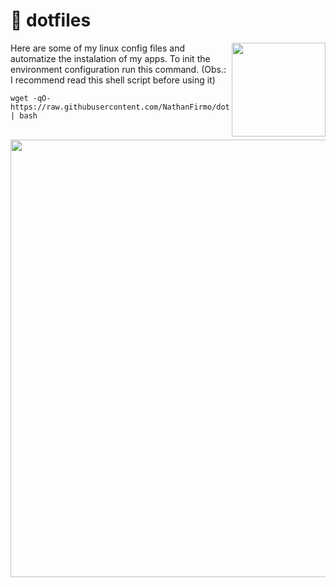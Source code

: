 # 📂 dotfiles

<img align="right" width='150px' heigth='150px' src='https://icons-for-free.com/iconfiles/png/512/consol+linux+terminal+icon-1320165689960312567.png'>

Here are some of my linux config files and automatize the instalation of my apps. 
To init the environment configuration run this command. (Obs.: I recommend read this shell script before using it)

```
wget -qO- https://raw.githubusercontent.com/NathanFirmo/dotfiles/main/init.sh | bash
```
<br>

<div align='center'>
<img width='700px' heigth='700px' src='https://user-images.githubusercontent.com/79997705/152411584-95cc35cc-05be-40ab-a71d-38d4b54d3c66.gif'>
</div>
